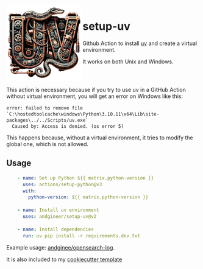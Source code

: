 <img align="left" width="200" src="uv-python.png" />

# setup-uv

Github Action to install [uv](https://github.com/astral-sh/uv) and create a virtual environment.

It works on both Unix and Windows.

<br clear="left"/>

This action is necessary because if you try to use uv in a GitHub Action without virtual environment, 
you will get an error on Windows like this:

```shell
error: failed to remove file `C:\hostedtoolcache\windows\Python\3.10.11\x64\Lib\site-packages\../../Scripts/uv.exe`
  Caused by: Access is denied. (os error 5)
```

This happens because, without a virtual environment, it tries to 
modify the global one, which is not allowed.

## Usage

```yaml
    - name: Set up Python ${{ matrix.python-version }}
      uses: actions/setup-python@v3
      with:
        python-version: ${{ matrix.python-version }}
        
    - name: Install uv environment
      uses: andgineer/setup-uv@v2

    - name: Install dependencies
      run: uv pip install -r requirements.dev.txt
```

Example usage: [andginee/opensearch-log](https://github.com/andgineer/opensearch-log/blob/0d1060c57a6adac85d3559b52ec714c931f3b671/.github/workflows/ci.yml#L44).

It is also included to my [cookiecutter template](https://github.com/andgineer/cookiecutter-python-package)